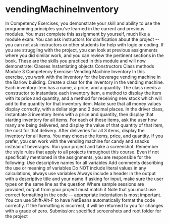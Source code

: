 # vendingMachineInventory
In Competency Exercises, you demonstrate your skill and ability to use the programming principles you've learned in the current and previous modules. You must complete this assignment by yourself, much like a module exam. You can ask instructors for clarification about the project -- you can not ask instructors or other students for help with logic or coding. If you are struggling with the project, you can look at previous assignments where you did similar work, and you can review the pertinent sections in the book.  These are the skills you practiced in this module and will now demonstrate:      Classes     Instantiating objects     Constructors     Class methods  Module 3 Competency Exercise: Vending Machine Inventory  In this exercise, you work with the inventory for the beverage vending machine in the Barlow building. Create a class for the inventory in the vending machine. Each inventory item has a name, a price, and a quantity. The class needs a constructor to instantiate each inventory item, a method to display the item with its price and quantity, and a method for receiving new stock which will add to the quantity for that inventory item. Make sure that all money values display correctly, with a dollar sign and 2 decimal places.  In the driver class, instantiate 3 inventory items with a price and quantity, then display that starting inventory for all items. For each of those items, ask the user how many are being delivered, and display the value of that quantity of that item, the cost for that delivery. After deliveries for all 3 items, display the inventory for all items. You may choose the items, price, and quantity. If you prefer, you can work with the vending machine for candy and snacks instead of beverages. Run your project and take a screenshot.     Remember the style rules that apply to all projects throughout this course. Even if not specifically mentioned in the assignments, you are responsible for the following:      Use descriptive names for all variables     Add comments describing the use or meaning of variables     Do NOT include literal values in any calculations, always use variables     Always include a header in the output with a descriptive title and your name     If asking for input, make sure the user types on the same line as the question     Where sample sessions are provided, output from your project must match it  Note that you must use correct formatting in the code -- appropriate indentation is most important. You can use Shift-Alt-F to have NetBeans automatically format the code correctly. If the formatting is incorrect, it will be returned to you for changes with a grade of zero.     Submission: specified screenshots and root folder for the project
